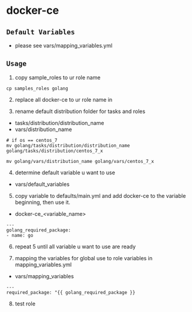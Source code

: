 # docker-ce

## `Default Variables`

* please see vars/mapping_variables.yml

## `Usage`
1. copy sample_roles to ur role name
``` shell
cp samples_roles golang
```

2. replace all docker-ce to ur role name in

3. rename default distribution folder for tasks and roles
* tasks/distribution/distribution_name
* vars/distribution_name

``` shell
# if os == centos_7
mv golang/tasks/distribution/distribution_name golang/tasks/distribution/centos_7_x 

mv golang/vars/distribution_name golang/vars/centos_7_x
```

4. determine default variable u want to use
* vars/default_variables

5. copy variable to defaults/main.yml and add docker-ce to the variable beginning, then use it.
* docker-ce_<variable_name>
``` shell
---
golang_required_package:
- name: go
```

6. repeat 5 until all variable u want to use are ready

7. mapping the variables for global use to role variables in mapping_variables.yml
* vars/mapping_variables
``` shell
---
required_package: "{{ golang_required_package }}
```

8. test role